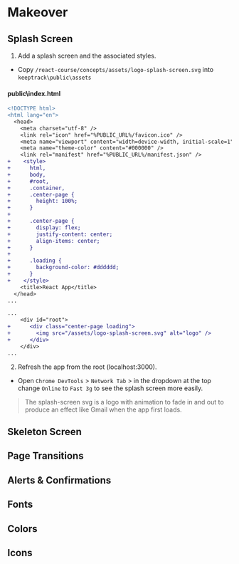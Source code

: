 # Makeover

## Splash Screen

1. Add a splash screen and the associated styles.

- Copy `/react-course/concepts/assets/logo-splash-screen.svg` into `keeptrack\public\assets`

#### public\index.html

```diff
<!DOCTYPE html>
<html lang="en">
  <head>
    <meta charset="utf-8" />
    <link rel="icon" href="%PUBLIC_URL%/favicon.ico" />
    <meta name="viewport" content="width=device-width, initial-scale=1" />
    <meta name="theme-color" content="#000000" />
    <link rel="manifest" href="%PUBLIC_URL%/manifest.json" />
+    <style>
+      html,
+      body,
+      #root,
+      .container,
+      .center-page {
+        height: 100%;
+      }
+
+      .center-page {
+        display: flex;
+        justify-content: center;
+        align-items: center;
+      }
+
+      .loading {
+        background-color: #dddddd;
+      }
+    </style>
    <title>React App</title>
  </head>
...

```

```diff
...
    <div id="root">
+      <div class="center-page loading">
+        <img src="/assets/logo-splash-screen.svg" alt="logo" />
+      </div>
    </div>
...
```

2. Refresh the app from the root (localhost:3000).

- Open `Chrome DevTools` > `Network Tab` > in the dropdown at the top change `Online` to `Fast 3g` to see the splash screen more easily.

> The splash-screen svg is a logo with animation to fade in and out to produce an effect like Gmail when the app first loads.

## Skeleton Screen

## Page Transitions

## Alerts & Confirmations

## Fonts

## Colors

## Icons
